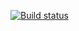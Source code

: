 [![Build status](https://ci.appveyor.com/api/projects/status/24vx539fjrah4mfk?svg=true)](https://ci.appveyor.com/project/Rinero156/autotest-dz2-1)
